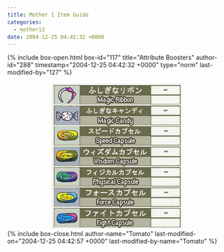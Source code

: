 ```yaml
---
title: Mother 1 Item Guide
categories:
  - mother12
date: 2004-12-25 04:42:32 +0000
---
```

{% include box-open.html box-id="117" title="Attribute Boosters" author-id="288" timestamp="2004-12-25 04:42:32 +0000" type="norm" last-modified-by="127" %}
<center><img src="attributeboosters.jpg" /></center>
{% include box-close.html author-name="Tomato" last-modified-on="2004-12-25 04:42:57 +0000" last-modified-by-name="Tomato" %}

